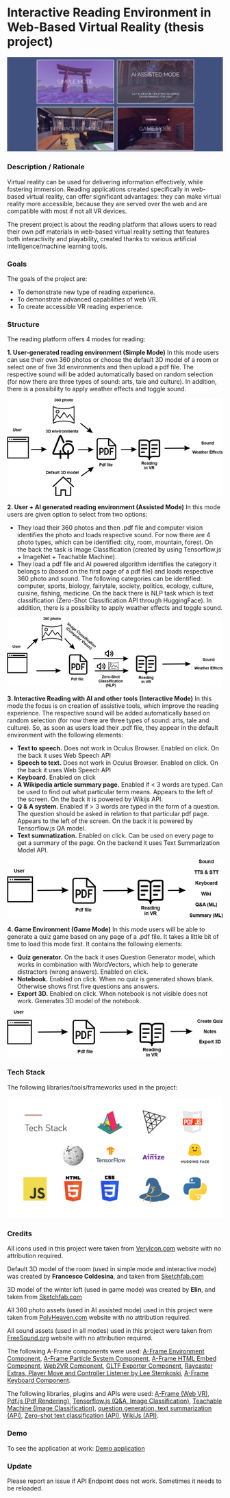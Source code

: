 # Interactive Reading Environment in Web-Based Virtual Reality (thesis project)
![Screenshot](assets/screenshot.jpg)

### **Description / Rationale**
Virtual reality can be used for delivering information effectively, while fostering immersion. Reading applications created specifically in web-based virtual reality, can offer significant advantages: they can make virtual reality more accessible, because they are served over the web and are compatible with most if not all VR devices. 

The present project is about the reading platform that allows users to read their own pdf materials in web-based virtual reality setting that features both interactivity and playability, created thanks to various artificial intelligence/machine learning tools. 


### **Goals**
The goals of the project are: 
* To demonstrate new type of reading experience. 
* To demonstrate advanced capabilities of web VR.
* To create accessible VR reading experience.


### **Structure**
The reading platform offers 4 modes for reading: 

**1. User-generated reading environment (Simple Mode)** 
In this mode users can use their own 360 photos or choose the default 3D model of a room or select one of five 3d environments and then upload a pdf file. The respective sound will be added automatically based on random selection (for now there are three types of sound: arts, tale and culture). In addition, there is a possibility to apply weather effects and toggle sound.

![Mode 1](assets/mode1.png)


**2. User + AI generated reading environment (Assisted Mode)** 
In this mode users are given option to select from two options: 
* They load their 360 photos and then .pdf file and computer vision identifies the photo and loads respective sound. For now there are 4 photo types, which can be identified: city, room, mountain, forest. On the back the task is Image Classification (created by using Tensorflow.js + ImageNet + Teachable Machine).
* They load a pdf file and AI powered algorithm identifies the category it belongs to (based on the first page of a pdf file) and loads respective 360 photo and sound. The following categories can be identified: computer, sports, biology, fairytale, society, politics, ecology, culture, cuisine, fishing, medicine.
On the back there is NLP task which is text classification (Zero-Shot Classification API through HuggingFace).
In addition, there is a possibility to apply weather effects and toggle sound. 

![Mode 2](assets/mode2.png)

**3. Interactive Reading with AI and other tools (Interactive Mode)** 
In this mode the focus is on creation of assistive tools, which improve the reading experience. The respective sound will be added automatically based on random selection (for now there are three types of sound: arts, tale and culture). So, as soon as users load their .pdf file, they appear in the default environment with the following elements:
* **Text to speech.** Does not work in Oculus Browser. Enabled on click. On the back it uses Web Speech API
* **Speech to text.** Does not work in Oculus Browser. Enabled on click. On the back it uses Web Speech API
* **Keyboard.** Enabled on click
* **A Wikipedia article summary page.** Enabled if < 3 words are typed. Can be used to find out what particular term means. Appears to the left of the screen. On the back it is powered by Wikijs API.
* **Q & A system.** Enabled if > 3 words are typed in the form of a question. The question should be asked in relation to that particular pdf page. Appears to the left of the screen. On the back it is powered by Tensorflow.js QA model.
* **Text summatization.** Enabled on click. Can be used on every page to get a summary of the page. On the backend it uses Text Summarization Model API.  

![Mode 3](assets/mode3.png)

**4. Game Environment (Game Mode)**
In this mode users will be able to generate a quiz game based on any page of a .pdf file. It takes a little bit of time to load this mode first. It contains the following elements:
* **Quiz generator.** On the back it uses Question Generator model, which works in combination with WordVectors, which help to generate distractors (wrong answers). Enabled on click.
* **Notebook.** Enabled on click. When no quiz is generated shows blank. Otherwise shows first five questions ans answers.
* **Export 3D.** Enabled on click. When notebook is not visible does not work. Generates 3D model of the notebook.

![Mode 4](assets/mode4.png)


### **Tech Stack**
The following libraries/tools/frameworks used in the project:

![Tech Stack](assets/techStack.png)

### **Credits**
<p>All icons used in this project were taken from <a href="https://www.veryicon.com/">VeryIcon.com</a> website
        with no attribution required.</p>
      <p>Default 3D model of the room (used in simple mode and interactive mode) was created by <b>Francesco
          Coldesina</b>, and taken from <a
          href="https://sketchfab.com/3d-models/big-room-0b5da073be88481091dbef7e55f1d180">Sketchfab.com</a></p>
      <p>3D model of the winter loft (used in game mode) was created by <b>Elin</b>, and taken from <a
          href="https://sketchfab.com/3d-models/winter-loft-582e75361edb4e95b20df20c3a8681bf">Sketchfab.com</a></p>
      <p>All 360 photo assets (used in AI assisted mode) used in this project were taken from <a
          href="https://polyhaven.com/">PolyHeaven.com</a> website
        with no attribution required.</p>
      <p>All sound assets (used in all modes) used in this project were taken from <a
          href="https://freesound.org/">FreeSound.org</a> website
        with no attribution required.</p>
      <p>The following A-Frame components were used:  
        <a href="https://github.com/supermedium/aframe-environment-component">A-Frame Environment Component</a>,
        <a href="https://github.com/IdeaSpaceVR/aframe-particle-system-component">A-Frame Particle System Component</a>,
        <a href="https://github.com/supereggbert/aframe-htmlembed-component">A-Frame HTML Embed Component</a>,
        <a href="https://github.com/kikoano/web2vr">Web2VR Component</a>,
        <a href="https://github.com/fernandojsg/aframe-gltf-exporter-component">GLTF Exporter Component</a>,
        <a href="https://github.com/stemkoski/A-Frame-Examples/tree/master/js">Raycaster Extras, Player Move and
          Controller Listener by Lee Stemkoski</a>,
        <a href="https://github.com/WandererOU/aframe-keyboard">A-Frame Keyboard Component</a>.
      </p>
      <p>The following libraries, plugins and APIs were used:
        <a href="https://aframe.io/">A-Frame (Web VR)</a>,
        <a href="https://mozilla.github.io/pdf.js/">Pdf.js (Pdf Rendering)</a>,
        <a href="https://www.tensorflow.org/js">Tensorflow.js (Q&A, Image Classification)</a>,
        <a href="https://teachablemachine.withgoogle.com/">Teachable Machine (Image Classification)</a>,
        <a href="https://ainize.ai/">question generation, text summarization (API)</a>,
        <a href="https://huggingface.co/">Zero-shot text classification (API)</a>,
        <a href="https://www.npmjs.com/package/wikijs">WikiJs (API)</a>.
      </p>

### **Demo**
To see the application at work: [Demo application](https://www.vr-reader.com)

### **Update**
Please report an issue if API Endpoint does not work. Sometimes it needs to be reloaded.
